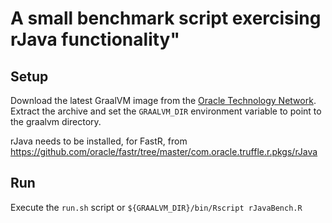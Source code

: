 # A small benchmark script exercising rJava functionality"

## Setup

Download the latest GraalVM image from the [Oracle Technology Network](http://www.oracle.com/technetwork/oracle-labs/program-languages/downloads/index.html).
Extract the archive and set the `GRAALVM_DIR` environment variable to point to the graalvm directory.

rJava needs to be installed, for FastR, from https://github.com/oracle/fastr/tree/master/com.oracle.truffle.r.pkgs/rJava

## Run

Execute the `run.sh` script or `${GRAALVM_DIR}/bin/Rscript rJavaBench.R`
